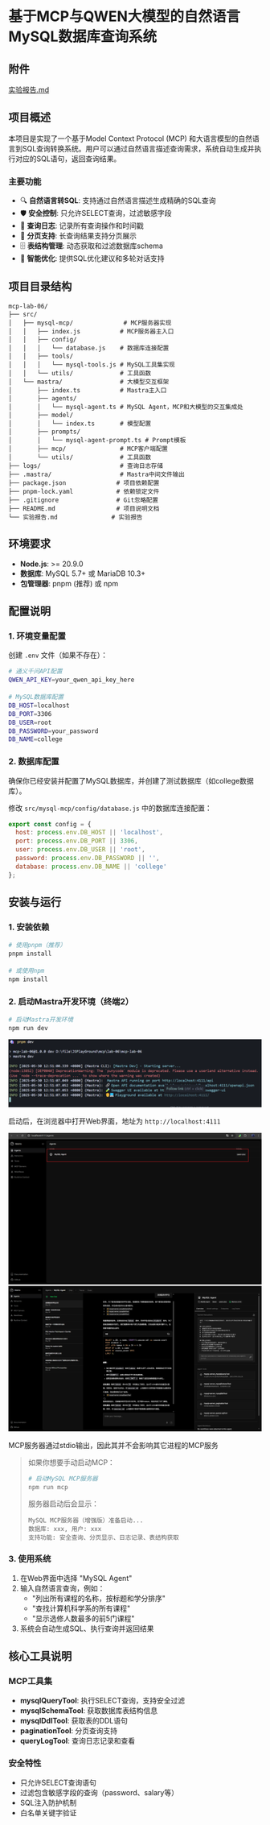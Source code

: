# 基于MCP与QWEN大模型的自然语言MySQL数据库查询系统

## 附件

[实验报告.md](./实验报告.md)

## 项目概述

本项目是实现了一个基于Model Context Protocol (MCP) 和大语言模型的自然语言到SQL查询转换系统。用户可以通过自然语言描述查询需求，系统自动生成并执行对应的SQL语句，返回查询结果。

### 主要功能

- 🔍 **自然语言转SQL**: 支持通过自然语言描述生成精确的SQL查询
- 🛡️ **安全控制**: 只允许SELECT查询，过滤敏感字段
- 📝 **查询日志**: 记录所有查询操作和时间戳
- 📄 **分页支持**: 长查询结果支持分页展示
- 🗄️ **表结构管理**: 动态获取和过滤数据库schema
- 🤖 **智能优化**: 提供SQL优化建议和多轮对话支持

## 项目目录结构

```
mcp-lab-06/
├── src/
│   ├── mysql-mcp/              # MCP服务器实现
│   │   ├── index.js           # MCP服务器主入口
│   │   ├── config/
│   │   │   └── database.js    # 数据库连接配置
│   │   ├── tools/
│   │   │   └── mysql-tools.js # MySQL工具集实现
│   │   └── utils/             # 工具函数
│   └── mastra/                # 大模型交互框架
│       ├── index.ts           # Mastra主入口
│       ├── agents/
│       │   └── mysql-agent.ts # MySQL Agent，MCP和大模型的交互集成处
│       ├── model/
│       │   └── index.ts       # 模型配置
│       ├── prompts/
│       │   └── mysql-agent-prompt.ts # Prompt模板
│       ├── mcp/               # MCP客户端配置
│       └── utils/             # 工具函数
├── logs/                      # 查询日志存储
├── .mastra/                   # Mastra中间文件输出
├── package.json              # 项目依赖配置
├── pnpm-lock.yaml            # 依赖锁定文件
├── .gitignore                # Git忽略配置
├── README.md                 # 项目说明文档
└── 实验报告.md               # 实验报告
```

## 环境要求

- **Node.js**: >= 20.9.0
- **数据库**: MySQL 5.7+ 或 MariaDB 10.3+
- **包管理器**: pnpm (推荐) 或 npm

## 配置说明

### 1. 环境变量配置

创建 `.env` 文件（如果不存在）：

```bash
# 通义千问API配置
QWEN_API_KEY=your_qwen_api_key_here

# MySQL数据库配置
DB_HOST=localhost
DB_PORT=3306
DB_USER=root
DB_PASSWORD=your_password
DB_NAME=college
```

### 2. 数据库配置

确保你已经安装并配置了MySQL数据库，并创建了测试数据库（如college数据库）。

修改 `src/mysql-mcp/config/database.js` 中的数据库连接配置：

```javascript
export const config = {
  host: process.env.DB_HOST || 'localhost',
  port: process.env.DB_PORT || 3306,
  user: process.env.DB_USER || 'root',
  password: process.env.DB_PASSWORD || '',
  database: process.env.DB_NAME || 'college'
};
```

## 安装与运行

### 1. 安装依赖

```bash
# 使用pnpm（推荐）
pnpm install

# 或使用npm
npm install
```

### 2. 启动Mastra开发环境（终端2）

```bash
# 启动Mastra开发环境
npm run dev
```

![启动开发服务器](./assets/start-dev.png)

启动后，在浏览器中打开Web界面，地址为 `http://localhost:4111`

![](./assets/select-agent.png)
![](./assets/exec-query.png)

MCP服务器通过stdio输出，因此其并不会影响其它进程的MCP服务

> 如果你想要手动启动MCP：
> 
> ```bash
> # 启动MySQL MCP服务器
> npm run mcp
> ```
> 
> 服务器启动后会显示：
> 
> ```
> MySQL MCP服务器（增强版）准备启动...
> 数据库: xxx, 用户: xxx
> 支持功能: 安全查询、分页显示、日志记录、表结构获取
> ```

### 3. 使用系统

1. 在Web界面中选择 "MySQL Agent"
2. 输入自然语言查询，例如：
   - "列出所有课程的名称，按标题和学分排序"
   - "查找计算机科学系的所有课程"
   - "显示选修人数最多的前5门课程"
3. 系统会自动生成SQL、执行查询并返回结果

## 核心工具说明

### MCP工具集

- **mysqlQueryTool**: 执行SELECT查询，支持安全过滤
- **mysqlSchemaTool**: 获取数据库表结构信息
- **mysqlDdlTool**: 获取表的DDL语句
- **paginationTool**: 分页查询支持
- **queryLogTool**: 查询日志记录和查看

### 安全特性

- 只允许SELECT查询语句
- 过滤包含敏感字段的查询（password、salary等）
- SQL注入防护机制
- 白名单关键字验证